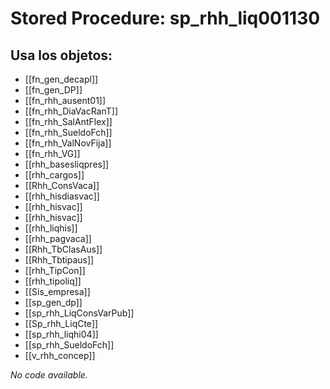 # Stored Procedure: sp_rhh_liq001130

## Usa los objetos:
- [[fn_gen_decapl]]
- [[fn_gen_DP]]
- [[fn_rhh_ausent01]]
- [[fn_rhh_DiaVacRanT]]
- [[fn_rhh_SalAntFlex]]
- [[fn_rhh_SueldoFch]]
- [[fn_rhh_ValNovFija]]
- [[fn_rhh_VG]]
- [[rhh_basesliqpres]]
- [[rhh_cargos]]
- [[Rhh_ConsVaca]]
- [[rhh_hisdiasvac]]
- [[rhh_hisvac]]
- [[rhh_hisvac]]
- [[rhh_liqhis]]
- [[rhh_pagvaca]]
- [[Rhh_TbClasAus]]
- [[Rhh_Tbtipaus]]
- [[rhh_TipCon]]
- [[rhh_tipoliq]]
- [[Sis_empresa]]
- [[sp_gen_dp]]
- [[sp_rhh_LiqConsVarPub]]
- [[Sp_rhh_LiqCte]]
- [[sp_rhh_liqhi04]]
- [[sp_rhh_SueldoFch]]
- [[v_rhh_concep]]

*No code available.*
